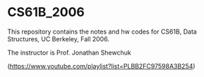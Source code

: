 # CS61B_2006
This repository contains the notes and hw codes for CS61B, Data Structures, UC Berkeley, Fall 2006. 


The instructor is Prof. Jonathan Shewchuk



(https://www.youtube.com/playlist?list=PLBB2FC97598A3B254)

